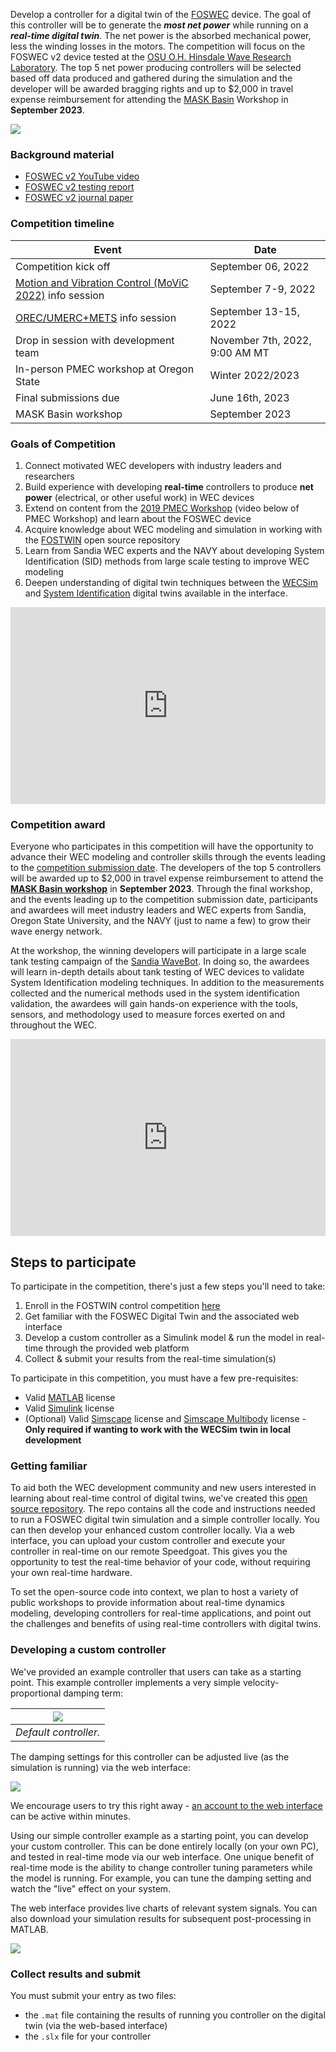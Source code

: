 <!-- ## Mask Basin Workshop & FOSTWIN Digital Twin omit in toc -->

Develop a controller for a digital twin of the [FOSWEC](https://energy.sandia.gov/foswec-testing-helps-validate-open-source-modeling-code/) device.
The goal of this controller will be to generate the ***most net power*** while running on a ***real-time digital twin***. The net power is the absorbed mechanical power, less the winding losses in the motors. The competition will focus on the FOSWEC v2 device tested at the [OSU O.H. Hinsdale Wave Research Laboratory](https://engineering.oregonstate.edu/facilities/wave-lab).
The top 5 net power producing controllers will be selected based off data produced and gathered during the simulation and the developer will be awarded bragging rights and up to $2,000 in travel expense reimbursement for attending the [MASK Basin](https://www.defense.gov/Multimedia/Photos/igphoto/2001207018/#:~:text=The%20Navy's%20Indoor%20Ocean%20%2D%2D,Carderock%20Division%2C%20located%20in%20Maryland.) Workshop in **September 2023**.

![](images/FOSWEC2_HWRL.png)


### Background material

 - [FOSWEC v2 YouTube video](https://youtu.be/OUxbaEC2K6Y)
 - [FOSWEC v2 testing report](https://doi.org/10.2172/1717884)
 - [FOSWEC v2 journal paper](https://doi.org/10.1016/j.energy.2021.122485)


### Competition timeline

| Event | Date |
|---|---|
| Competition kick off | September 06, 2022 |
| [Motion and Vibration Control (MoViC 2022)](https://ifacms-movic2022.seas.ucla.edu/home/) info session | September 7-9, 2022 |
| [OREC/UMERC+METS](https://pacificoceanenergy.org/orec/) info session | September 13-15, 2022 |
| Drop in session with development team | November 7th, 2022, 9:00 AM MT | 
| In-person PMEC workshop at Oregon State | Winter 2022/2023 |
| Final submissions due | June 16th, 2023 |
| MASK Basin workshop | September 2023 |


### Goals of Competition <!-- omit in toc -->

1. Connect motivated WEC developers with industry leaders and researchers
2. Build experience with developing **real-time** controllers to produce **net power** (electrical, or other useful work) in WEC devices
3. Extend on content from the [2019 PMEC Workshop](https://www.energy.gov/eere/water/events/integrated-wec-design-theory-and-practice-workshop) (video below of PMEC Workshop) and learn about the FOSWEC device
4. Acquire knowledge about WEC modeling and simulation in working with the [FOSTWIN](https://github.com/PMEC-OSU/FOSTWIN) open source repository
5. Learn from Sandia WEC experts and the NAVY about developing System Identification (SID) methods from large scale testing to improve WEC modeling
6. Deepen understanding of digital twin techniques between the [WECSim](https://wec-sim.github.io/WEC-Sim/master/index.html) and [System Identification](https://github.com/PMEC-OSU/FOSTWIN#system-identification-model) digital twins available in the interface.
 
<iframe width="560" height="315" src="https://www.youtube.com/embed/OUxbaEC2K6Y" title="YouTube video player" frameborder="0" allow="accelerometer; autoplay; clipboard-write; encrypted-media; gyroscope; picture-in-picture" style="width:100%;" allowfullscreen></iframe>

### Competition award

Everyone who participates in this competition will have the opportunity to advance their WEC modeling and controller skills through the events leading to the [competition submission date](#competition-timeline). The developers of the top 5 controllers will be awarded up to $2,000 in travel expense reimbursement to attend the [**MASK Basin workshop**](https://www.defense.gov/Multimedia/Photos/igphoto/2001207018/#:~:text=The%20Navy's%20Indoor%20Ocean%20%2D%2D,Carderock%20Division%2C%20located%20in%20Maryland.) in **September 2023**.
Through the final workshop, and the events leading up to the competition submission date, participants and awardees will meet industry leaders and WEC experts from Sandia, Oregon State University, and the NAVY (just to name a few) to grow their wave energy network.

At the workshop, the winning developers will participate in a large scale tank testing campaign of the [Sandia WaveBot](https://www.youtube.com/embed/c4npWk_-Pjk).
In doing so, the awardees will learn in-depth details about tank testing of WEC devices to validate System Identification modeling techniques.
In addition to the measurements collected and the numerical methods used in the system identification validation, the awardees will gain hands-on experience with the tools, sensors, and methodology used to measure forces exerted on and throughout the WEC.  


<iframe width="560" height="315" src="https://www.youtube.com/embed/c4npWk_-Pjk" title="YouTube video player" style="width:100%;" frameborder="0" allow="accelerometer; autoplay; clipboard-write; encrypted-media; gyroscope; picture-in-picture" allowfullscreen></iframe>


## Steps to participate
To participate in the competition, there's just a few steps you'll need to take:

1. Enroll in the FOSTWIN control competition [here](https://fostwin-signup.evergreeninnovations.co/)
2. Get familiar with the FOSWEC Digital Twin and the associated web interface
3. Develop a custom controller as a Simulink model & run the model in real-time through the provided web platform
4. Collect & submit your results from the real-time simulation(s)

To participate in this competition, you must have a few pre-requisites:

- Valid [MATLAB](https://www.mathworks.com/products/matlab.html) license 
- Valid [Simulink](https://www.mathworks.com/products/simulink.html) license
- (Optional) Valid [Simscape](https://www.mathworks.com/products/simscape.html) license and [Simscape Multibody](https://www.mathworks.com/products/simscape-multibody.html) license - **Only required if wanting to work with the WECSim twin in local development**


### Getting familiar <!-- omit in toc -->

To aid both the WEC development community and new users interested in learning about real-time control of digital twins, we've created this [open source repository](https://github.com/PMEC-OSU/FOSTWIN). The repo contains all the code and instructions needed to run a FOSWEC digital twin simulation and a simple controller locally. You can then develop your enhanced custom controller locally. Via a web interface, you can upload your custom controller and execute your controller in real-time on our remote Speedgoat. This gives you the opportunity to test the real-time behavior of your code, without requiring your own real-time hardware.

To set the open-source code into context, we plan to host a variety of public workshops to provide information about real-time dynamics modeling, developing controllers for real-time applications, and point out the challenges and benefits of using real-time controllers with digital twins.

### Developing a custom controller <!-- omit in toc -->

We've provided an example controller that users can take as a starting point. This example controller implements a very simple velocity-proportional damping term:
 
| ![](images/defaultCtrl.png) | 
| :--: |
| *Default controller.* |

The damping settings for this controller can be adjusted live (as the simulation is running) via the web interface: 

![](images/dashboard-head.png)

We encourage users to try this right away - [an account to the web interface](https://fostwin-signup.evergreeninnovations.co/) can be active within minutes.

Using our simple controller example as a starting point, you can develop your custom controller. This can be done entirely locally (on your own PC), and tested in real-time mode via our web interface. One unique benefit of real-time mode is the ability to change controller tuning parameters while the model is running. For example, you can tune the damping setting and watch the "live" effect on your system.

The web interface provides live charts of relevant system signals. You can also download your simulation results for subsequent post-processing in MATLAB.

![](images/dashboard-charts.png)

### Collect results and submit <!-- omit in toc -->

You must submit your entry as two files:

- the `.mat` file containing the results of running you controller on the digital twin (via the web-based interface)
- the `.slx` file for your controller





